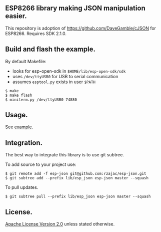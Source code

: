 ## ESP8266 library making JSON manipulation easier.

This repository is adoption of https://github.com/DaveGamble/cJSON for ESP8266. 
Requires SDK 2.1.0.

## Build and flash the example.

By default Makefile:
- looks for esp-open-sdk in `$HOME/lib/esp-open-sdk/sdk`
- uses `/dev/ttyUSB0` for USB to serial communication
- assumes `esptool.py` exists in user `$PATH`

```
$ make
$ make flash
$ miniterm.py /dev/ttyUSB0 74880
```

## Usage.

See [example](example/main.c).

## Integration.

The best way to integrate this library is to use git subtree.

To add source to your project use:

```text
$ git remote add -f esp-json git@github.com:rzajac/esp-json.git
$ git subtree add --prefix lib/esp_json esp-json master --squash
```

To pull updates.

```text
$ git subtree pull --prefix lib/esp_json esp-json master --squash
```

## License.

[Apache License Version 2.0](LICENSE) unless stated otherwise.